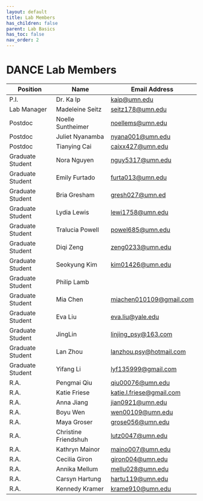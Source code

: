 ```yaml
---
layout: default
title: Lab Members
has_children: false
parent: Lab Basics
has_toc: false
nav_order: 2
---
```

# DANCE Lab Members 


| Position | Name | Email Address|
| ----------- | ----------- | ----------- |
| P.I. | Dr. Ka Ip | kaip@umn.edu |
| Lab Manager | Madeleine Seitz | seitz178@umn.edu |
| Postdoc | Noelle Suntheimer | noellems@umn.edu |
| Postdoc | Juliet Nyanamba | nyana001@umn.edu |
| Postdoc | Tianying Cai | caixx427@umn.edu |
| Graduate Student | Nora Nguyen | nguy5317@umn.edu |
| Graduate Student | Emily Furtado | furta013@umn.edu |
| Graduate Student | Bria Gresham | gresh027@umn.ed |
| Graduate Student | Lydia Lewis | lewi1758@umn.edu |
| Graduate Student | Tralucia Powell | powel685@umn.edu |
| Graduate Student | Diqi Zeng | zeng0233@umn.edu |
| Graduate Student | Seokyung Kim | kim01426@umn.edu |
| Graduate Student | Philip Lamb | |
| Graduate Student | Mia Chen | miachen010109@gmail.com |
| Graduate Student | Eva Liu | eva.liu@yale.edu |
| Graduate Student | JingLin | linjing_psy@163.com |
| Graduate Student | Lan Zhou | lanzhou.psy@hotmail.com |
| Graduate Student | Yifang Li | lyf135999@gmail.com |
| R.A. | Pengmai Qiu | qiu00076@umn.edu |
| R.A. | Katie Friese | katie.l.friese@gmail.com |
| R.A. | Anna Jiang | jian0921@umn.edu |
| R.A. | Boyu Wen | wen00109@umn.edu |
| R.A. | Maya Groser | grose056@umn.edu |
| R.A. | Christine Friendshuh | lutz0047@umn.edu |
| R.A. | Kathryn Mainor | maino007@umn.edu|
| R.A. | Cecilia Giron | giron004@umn.edu |
| R.A. | Annika Mellum | mellu028@umn.edu |
| R.A. | Carsyn Hartung | hartu119@umn.edu |
| R.A. | Kennedy Kramer | krame910@umn.edu |